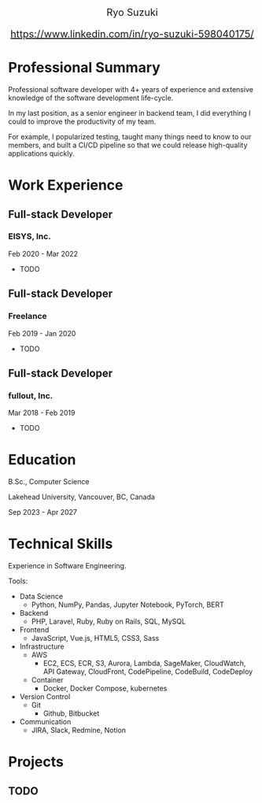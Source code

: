 <div style="text-align:center; font-size:20px;">
Ryo Suzuki

https://www.linkedin.com/in/ryo-suzuki-598040175/
</div>

# Professional Summary
Professional software developer with 4+ years of experience and extensive knowledge of the software development life-cycle.

In my last position, as a senior engineer in backend team, I did everything I could to improve the productivity of my team.

For example, I popularized testing, taught many things need to know to our members, and built a CI/CD pipeline so that we could release high-quality applications quickly.

# Work Experience
## Full-stack Developer
### EISYS, Inc.
Feb 2020 - Mar 2022
- TODO

## Full-stack Developer
### Freelance
Feb 2019 - Jan 2020
- TODO

## Full-stack Developer
### fullout, Inc.
Mar 2018 - Feb 2019
- TODO

# Education
B.Sc., Computer Science

Lakehead University, Vancouver, BC, Canada

Sep 2023 - Apr 2027

# Technical Skills
Experience in Software Engineering.

Tools:
- Data Science
  - Python, NumPy, Pandas, Jupyter Notebook, PyTorch, BERT
- Backend
  - PHP, Laravel, Ruby, Ruby on Rails, SQL, MySQL
- Frontend
  - JavaScript, Vue.js, HTML5, CSS3, Sass
- Infrastructure
  - AWS
    - EC2, ECS, ECR, S3, Aurora, Lambda, SageMaker, CloudWatch, API Gateway, CloudFront, CodePipeline, CodeBuild, CodeDeploy
  - Container
    - Docker, Docker Compose, kubernetes
- Version Control
  - Git
    - Github, Bitbucket
- Communication
  - JIRA, Slack, Redmine, Notion

# Projects
## TODO
